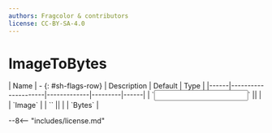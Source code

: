 ```yaml
---
authors: Fragcolor & contributors
license: CC-BY-SA-4.0
---
```



# ImageToBytes

<div class="sh-parameters" markdown="1">
| Name | - {: #sh-flags-row} | Description | Default | Type |
|------|---------------------|-------------|---------|------|
| `<input>` || | | `Image` |
| `<output>` || | | `Bytes` |

</div>



--8<-- "includes/license.md"
